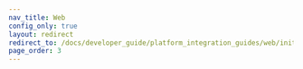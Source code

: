 ```yaml
---
nav_title: Web
config_only: true
layout: redirect
redirect_to: /docs/developer_guide/platform_integration_guides/web/initial_sdk_setup/
page_order: 3
---
```

